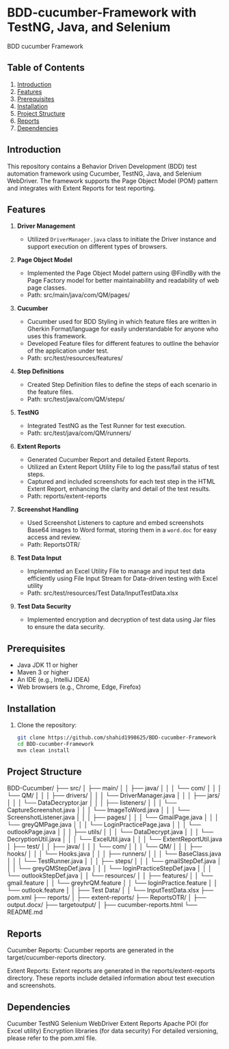 # BDD-cucumber-Framework with TestNG, Java, and Selenium
BDD cucumber Framework

## Table of Contents
1. [Introduction](#introduction)
2. [Features](#features)
3. [Prerequisites](#prerequisites)
4. [Installation](#installation)
5. [Project Structure](#project-structure)
6. [Reports](#reports)
7. [Dependencies](#dependencies)


## Introduction
This repository contains a Behavior Driven Development (BDD) test automation framework using Cucumber, TestNG, Java, and Selenium WebDriver.
The framework supports the Page Object Model (POM) pattern and integrates with Extent Reports for test reporting.

## Features
1. **Driver Management**
    - Utilized `DriverManager.java` class to initiate the Driver instance and support execution on different types of browsers.

2. **Page Object Model**
   - Implemented the Page Object Model pattern using @FindBy with the Page Factory model for better maintainability and readability of web page classes.
   - Path: src/main/java/com/QM/pages/

3. **Cucumber**
   - Cucumber used for BDD Styling in which feature files are written in Gherkin Format/language for easily understandable for anyone who uses this framework.
   - Developed Feature files for different features to outline the behavior of the application under test.
   - Path: src/test/resources/features/

4. **Step Definitions**
   - Created Step Definition files to define the steps of each scenario in the feature files.
   - Path: src/test/java/com/QM/steps/
   
5. **TestNG**
   - Integrated TestNG as the Test Runner for test execution. 
   - Path: src/test/java/com/QM/runners/

6. **Extent Reports**
   - Generated Cucumber Report and detailed Extent Reports.
   - Utilized an Extent Report Utility File to log the pass/fail status of test steps.
   - Captured and included screenshots for each test step in the HTML Extent Report, enhancing the clarity and detail of the test results.
   - Path: reports/extent-reports

7. **Screenshot Handling**
   - Used Screenshot Listeners to capture and embed screenshots Base64 images to Word format, storing them in a `word.doc` for easy access and review.
   - Path: ReportsOTR/

8. **Test Data Input**
    - Implemented an Excel Utility File to manage and input test data efficiently using File Input Stream for Data-driven testing with Excel utility 
    - Path: src/test/resources/Test Data/InputTestData.xlsx
   
9. **Test Data Security**
    - Implemented encryption and decryption of test data using Jar files to ensure the data security.


## Prerequisites
- Java JDK 11 or higher 
- Maven 3 or higher
- An IDE (e.g., IntelliJ IDEA)
- Web browsers (e.g., Chrome, Edge, Firefox)

## Installation
1. Clone the repository:
   ```bash
   git clone https://github.com/shahid1998625/BDD-cucumber-Framework
   cd BDD-cucumber-Framework
   mvn clean install

## Project Structure
BDD-Cucumber/
├── src/
│   ├── main/
│   │   ├── java/
│   │   │   └── com/
│   │   │       └── QM/
│   │   │           ├── drivers/
│   │   │               └── DriverManager.java
│   │   │           ├── jars/
│   │   │               └── DataDecryptor.jar
│   │   │           ├── listeners/
│   │   │               └── CaptureScreenshot.java
│   │   │               └── ImageToWord.java
│   │   │               └── ScreenshotListener.java
│   │   │           ├── pages/
│   │   │               └── GmailPage.java
│   │   │               └── greyQMPage.java
│   │   │               └── LoginPracticePage.java
│   │   │               └── outlookPage.java
│   │   │           ├── utils/
│   │   │               └── DataDecrypt.java
│   │   │               └── DecryptionUtil.java
│   │   │               └── ExcelUtil.java
│   │   │               └── ExtentReportUtil.java
│   ├── test/
│   │   ├── java/
│   │   │   └── com/
│   │   │       └── QM/
│   │   │           ├── hooks/
│   │   │               └── Hooks.java
│   │   │           ├── runners/
│   │   │               └── BaseClass.java
│   │   │               └── TestRunner.java
│   │   │           ├── steps/
│   │   │               └── gmailStepDef.java
│   │   │               └── greyQMStepDef.java
│   │   │               └── loginPracticeStepDef.java
│   │   │               └── outlookStepDef.java
│   │   └── resources/
│   │       ├── features/
│   │           └── gmail.feature
│   │           └── greyhrQM.feature
│   │           └── loginPractice.feature
│   │           └── outlook.feature
│   │       ├── Test Data/
│   │           └── InputTestData.xlsx
├── pom.xml
├── reports/
│   ├── extent-reports/
├── ReportsOTR/
│   ├── output.docx/
├── targetoutput/
│   ├── cucumber-reports.html
└── README.md




## Reports
Cucumber Reports:
Cucumber reports are generated in the target/cucumber-reports directory.

Extent Reports:
Extent reports are generated in the reports/extent-reports directory. These reports include detailed information about test execution and screenshots.

## Dependencies
Cucumber
TestNG
Selenium WebDriver
Extent Reports
Apache POI (for Excel utility)
Encryption libraries (for data security)
For detailed versioning, please refer to the pom.xml file.
